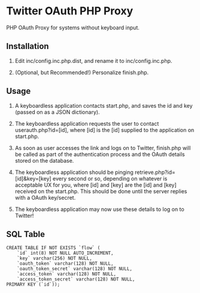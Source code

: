 Twitter OAuth PHP Proxy
===

PHP OAuth Proxy for systems without keyboard input.

Installation
---

1. Edit inc/config.inc.php.dist, and rename it to inc/config.inc.php.

2. (Optional, but Recommended!) Personalize finish.php.

Usage
---

1. A keyboardless application contacts start.php, and saves the id and key (passed on as a JSON dictionary).

2. The keyboardless application requests the user to contact userauth.php?id=[id], where [id] is the [id] supplied to the application on start.php. 

3. As soon as user accesses the link and logs on to Twitter, finish.php will be called as part of the authentication process and the OAuth details stored on the database.

3. The keyboardless application should be pinging retrieve.php?id=[id]&key=[key] every second or so, depending on whatever is acceptable UX for you, where [id] and [key] are the [id] and [key] received on the start.php. This should be done until the server replies with a OAuth key/secret.

4. The keyboardless application may now use these details to log on to Twitter!

SQL Table
---

    CREATE TABLE IF NOT EXISTS `flow` (
        `id` int(8) NOT NULL AUTO_INCREMENT,
        `key` varchar(256) NOT NULL,
        `oauth_token` varchar(128) NOT NULL,
        `oauth_token_secret` varchar(128) NOT NULL,
        `access_token` varchar(128) NOT NULL,
        `access_token_secret` varchar(128) NOT NULL,
    PRIMARY KEY (`id`));
